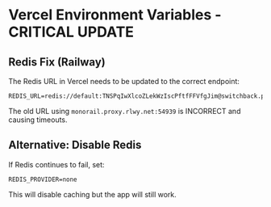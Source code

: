 # Vercel Environment Variables - CRITICAL UPDATE

## Redis Fix (Railway)
The Redis URL in Vercel needs to be updated to the correct endpoint:

```
REDIS_URL=redis://default:TNSPqIwXlcoZLekWzIscPftfFFVfgJim@switchback.proxy.rlwy.net:17908
```

The old URL using `monorail.proxy.rlwy.net:54939` is INCORRECT and causing timeouts.

## Alternative: Disable Redis
If Redis continues to fail, set:
```
REDIS_PROVIDER=none
```

This will disable caching but the app will still work.